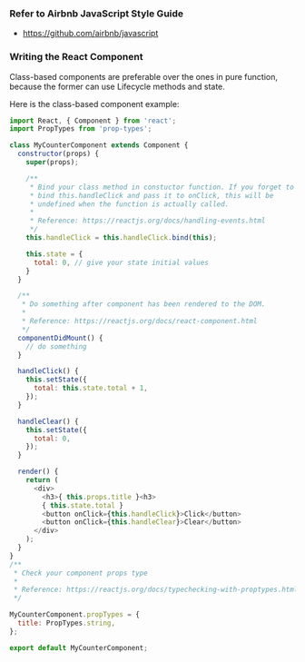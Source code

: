 ### Refer to Airbnb JavaScript Style Guide
  - https://github.com/airbnb/javascript


### Writing the React Component
Class-based components are preferable over the ones in pure function,
because the former can use Lifecycle methods and state.

Here is the class-based component example:
```javascript
import React, { Component } from 'react';
import PropTypes from 'prop-types';

class MyCounterComponent extends Component {
  constructor(props) {
    super(props);

    /**
     * Bind your class method in constuctor function. If you forget to
     * bind this.handleClick and pass it to onClick, this will be
     * undefined when the function is actually called.
     *
     * Reference: https://reactjs.org/docs/handling-events.html
     */
    this.handleClick = this.handleClick.bind(this);

    this.state = {
      total: 0, // give your state initial values
    }
  }

  /**
   * Do something after component has been rendered to the DOM.
   *
   * Reference: https://reactjs.org/docs/react-component.html
   */
  componentDidMount() {
    // do something
  }

  handleClick() {
    this.setState({
      total: this.state.total + 1,
    });
  }

  handleClear() {
    this.setState({
      total: 0,
    });
  }

  render() {
    return (
      <div>
        <h3>{ this.props.title }<h3>
        { this.state.total }
        <button onClick={this.handleClick}>Click</button>
        <button onClick={this.handleClear}>Clear</button>
      </div>
    );
  }
}
/**
 * Check your component props type
 *
 * Reference: https://reactjs.org/docs/typechecking-with-proptypes.html
 */

MyCounterComponent.propTypes = {
  title: PropTypes.string,
};

export default MyCounterComponent;

```
